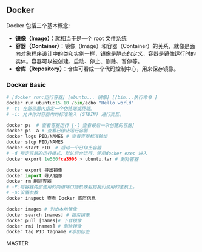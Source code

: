 ## Docker

Docker 包括三个基本概念:

- **镜像（Image）**：就相当于是一个 root 文件系统
- **容器（Container）**：镜像（Image）和容器（Container）的关系，就像是面向对象程序设计中的类和实例一样，镜像是静态的定义，容器是镜像运行时的实体。容器可以被创建、启动、停止、删除、暂停等。
- **仓库（Repository）**：仓库可看成一个代码控制中心，用来保存镜像。



### Docker Basic

```python
# [docker run:运行容器] [ubuntu... 镜像] [/bin...执行命令 ]
docker run ubuntu:15.10 /bin/echo "Hello world"
# -t: 在新容器内指定一个伪终端或终端。
# -i: 允许你对容器内的标准输入 (STDIN) 进行交互。

docker ps  # 查看容器运行 [-l 查看最后一次创建的容器] 
docker ps -a # 查看已停止运行容器
docker logs PID/NAMES # 查看容器标准输出
docker stop PID/NAMES
docker start PID  # 启动一个已停止容器
# -d 指定容器的运行模式，默认后台运行，使用docker exec 进入
docker export 1e560fca3906 > ubuntu.tar # 到处容器

docker export 导出镜像
docker import 导入镜像
docker rm 删除容器
# -P:将容器内部使用的网络端口随机映射到我们使用的主机上。
# -p:设置参数
docker inspect 查看 Docker 底层信息

docker images # 列出本地镜像
docker search [names] # 搜索镜像
docker pull [names]# 下载镜像
docker rmi [names] # 删除镜像
docker tag PID tagname #添加标签
```



MASTER